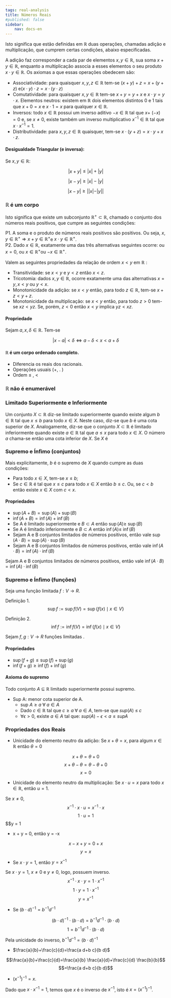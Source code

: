 ```yaml
---
tags: real-analysis
title: Números Reais
#published: false
sidebar:
    nav: docs-en
---
```


Isto significa que estão definidas em $\mathbb{R}$ duas operações, chamadas adição e multiplicação, que cumprem certas condições, abaixo especificadas.

A adição faz corresponder a cada par de elementos $x, y \in \mathbb{R}$, sua soma $x+y \in \mathbb{R}$, enquanto a multiplicação associa a esses elementos o seu produto $x \cdot y \in \mathbb{R}$.
Os axiomas a que essas operações obedecem são:

- Associatividade: para quaisquer $x, y, z \in \mathbb{R}$ tem-se $(x+y)+z=x+(y+z)$ $\mathrm{e}(x \cdot y) \cdot z=x \cdot(y \cdot z)$
- Comutatividade: para quaisquer $x, y \in \mathbb{R}$ tem-se $x+y=y+x$ e $x \cdot y=y \cdot x$. Elementos neutros: existem em $\mathbb{R}$ dois elementos distintos 0 e 1 tais que $x+0=x$ e $x \cdot 1=x$ para qualquer $x \in \mathbb{R}$.
- Inversos: todo $x \in \mathbb{R}$ possui um inverso aditivo $-x \in \mathbb{R}$ tal que $x+$ $(-x)=0$ e, se $x \neq 0$, existe também um inverso multiplicativo $x^{-1} \in \mathbb{R}$ tal que $x \cdot x^{-1}=1$.
- Distributividade: para $x, y, z \in \mathbb{R}$ quaisquer, tem-se $x \cdot(y+z)=x \cdot y+x \cdot z$.

#### Desigualdade Triangular (e inversa):
Se $x,y \in \mathbb{R}$:

$$|x+y| \leq |x| + |y|$$

$$|x - y| \geq |x| - |y|$$

$$|x-y| \geq ||x| - |y||$$


### $\mathbb{R}$ é um corpo

Isto significa que existe um subconjunto $\mathbb{R}^{+} \subset \mathbb{R}$, chamado o conjunto dos números reais positivos, que cumpre as seguintes condições:

P1. A soma e o produto de números reais positivos são positivos. Ou seja, $x, y \in \mathbb{R}^{+} \Rightarrow x+y \in \mathbb{R}^{+}$e $x \cdot y \in \mathbb{R}^{+}$. \
P2. Dado $x \in \mathbb{R}$, exatamente uma das três alternativas seguintes ocorre: ou $x=0$, ou $x \in \mathbb{R}^{+}$ou $-x \in \mathbb{R}^{+}$.

Valem as seguintes propriedades da relação de ordem $x < y$ em $\mathbb{R}$ :

- Transitividade: se $x < y$ e $y < z$ então $x < z$.
- Tricotomia: dados $x, y \in \mathbb{R}$, ocorre exatamente uma das alternativas $x=y, x < y$ ou $y < x$.
- Monotonicidade da adição: se $x < y$ então, para todo $z \in \mathbb{R}$, tem-se $x + z < y + z$.
- Monotonicidade da multiplicação: se $x < y$ então, para todo $z>0$ tem-se $x z < y z$. Se, porém, $z<0$ então $x < y$ implica $y z < x z$.

#### Propriedade 

Sejam $a, x, \delta \in \mathbb{R}$. Tem-se 

$$|x-a| < \delta \Leftrightarrow a-\delta < x < a+\delta$$

#### $\mathbb{R}$ é um corpo ordenado completo.

- Diferencia os reais dos racionais.
- Operações usuais (+, . ) 
- Ordem $\leq$ , $<$

### $\mathbb{R}$ não é enumerável

### Limitado Superiormente e Inferiormente
Um conjunto $X \subset \mathbb{R}$ diz-se limitado superiormente quando existe algum $b \in \mathbb{R}$ tal que $x \leq b$ para todo $x \in X$. Neste caso, diz-se que $b$ é uma cota superior de $X$. Analogamente, diz-se que o conjunto $X \subset \mathbb{R}$ é limitado inferiormente quando existe $a \in \mathbb{R}$ tal que $a \leq x$ para todo $x \in X$. O número $a$ chama-se então uma cota inferior de $X$. Se $X$ é

### Supremo e Ínfimo (conjuntos)
Mais explicitamente, $b$ é o supremo de $X$ quando cumpre as duas condições:

- Para todo $x \in X$, tem-se $x \leq b$;
- Se $c \in \mathbb{R}$ é tal que $x \leq c$ para todo $x \in X$ então $b \leq c$. Ou, se $c < b$ então existe $x \in X$ com $c < x$.

#### Propriedades

- $\sup(A + B) = \sup(A) + \sup(B)$ 
- $\inf(A + B) = \inf(A) + \inf(B)$
- Se A é limitado superiormente e $B \subset A$ então $\sup (A) \geq$ $\sup (B)$
- Se A é limitado inferiormente e $B \subset A$ então $\inf (A) \leq$ $\inf (B)$
- Sejam A e B conjuntos limitados de números positivos, então vale $\sup (A \cdot B)=\sup (A) \cdot \sup (B)$
- Sejam A e B conjuntos limitados de números positivos, então vale $\inf (A \cdot B)=\inf (A) \cdot \inf (B)$

Sejam A e B conjuntos limitados de números positivos, então vale $\inf (A \cdot B)=\inf (A) \cdot \inf (B)$

### Supremo e Ínfimo (funções)
Seja uma função limitada $f: V \rightarrow R$.

Definição 1.
$$\sup f:=\sup f(V)=\sup \{f(x) \mid x \in V\}$$

Definição 2.
$$\inf f:=\inf f(V)=\inf \{f(x) \mid x \in V\}$$

Sejam $f, g: V \rightarrow R$ funções limitadas .

#### Propriedades 

- $\sup(f+g) \leq \sup(f) + \sup(g)$
- $\inf(f+g) \geq \inf(f) + \inf(g)$

#### Axioma do supremo
Todo conjunto $A$ $\subseteq$ $\mathbb{R}$ limitado superiormente possui supremo.
- Sup A: menor cota superior de A.
	- sup $A \geq a \; \forall \; a \in A$ 
	- Dado $c \in \mathbb{R}$ tal que $c \geq a \; \forall \; a \in A$, tem-se que $sup(A)$ $\leq \; c$
	- $\forall \epsilon > 0$, existe $a \in A$ tal que: $sup(A) - \epsilon < a \leq sup A$

### Propriedades dos Reais

- Unicidade do elemento neutro da adição: Se $x + \theta = x$, para algum $x \in \mathbb{R}$ então $\theta = 0$

$$x + \theta = \theta + 0$$
$$x + \theta - \theta = \theta - \theta + 0$$
$$x = 0$$

- Unicidade do elemento neutro da multiplicação: Se $x \cdot u = x$ para todo $x \in \mathbb{R}$, então $u = 1$.

Se $x \neq 0$, 
$$x^{-1} \cdot x \cdot u = x^{-1} \cdot x$$
$$1 \cdot u = 1$$
$$y = 1

- x + y = 0, então y = -x

$$x - x + y = 0 + x$$
$$y = x$$

- Se $x \cdot y = 1$, então $y = x^{-1}$

Se $x \cdot y = 1$, $x \neq 0$ e $y \neq 0$, logo, possuem inverso.
$$x^{-1} \cdot x \cdot y = 1 \cdot x^{-1}$$
$$1 \cdot y = 1 \cdot x^{-1}$$
$$y = x^{-1}$$

- Se $(b \cdot d)^{-1} = b^{-1}d^{-1}$

$$(b \cdot d)^{-1} \cdot (b \cdot d) = b^{-1}d^{-1} \cdot (b \cdot d)$$
$$1 = b^{-1}d^{-1} \cdot (b \cdot d)$$

Pela unicidade do inverso, $b^{-1}d^{-1} = (b \cdot d)^{-1}$

- $\frac{a}{b}+\frac{c}{d}=\frac{a d+b c}{b d}$

$$\frac{a}{b}+\frac{c}{d}=\frac{a}{b} \frac{a}{d}+\frac{c}{d} \frac{b}{b}$$
$$=\frac{a d+b c}{b d}$$

- $\left(x^{-1}\right)^{-1}=x$.

Dado que $x \cdot x^{-1}=1$, temos que $x$ é o inverso de $x^{-1}$, isto é $x=\left(x^{-1}\right)^{-1}$.

